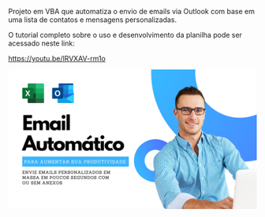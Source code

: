 Projeto em VBA que automatiza o envio de emails via Outlook com base em uma lista de contatos e mensagens personalizadas.

O tutorial completo sobre o uso e desenvolvimento da planilha pode ser acessado neste link:

https://youtu.be/lRVXAV-rm1o

<img src="https://github.com/renanmainardes/vba-outlook/blob/4a770a451eb68aaadd1460b8c906e27dae257328/Aula%202.png">
